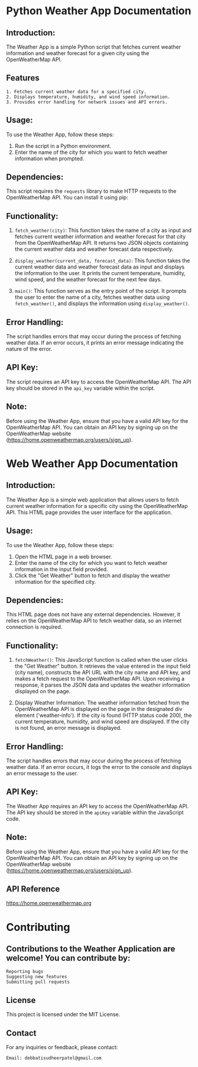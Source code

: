 Python Weather App Documentation
=========================

Introduction:
--------------
The Weather App is a simple Python script that fetches current weather information and weather forecast for a given city using the OpenWeatherMap API.

Features
--------

    1. Fetches current weather data for a specified city.
    2. Displays temperature, humidity, and wind speed information.
    3. Provides error handling for network issues and API errors.

Usage:
-------
To use the Weather App, follow these steps:
1. Run the script in a Python environment.
2. Enter the name of the city for which you want to fetch weather information when prompted.

Dependencies:
---------------
This script requires the `requests` library to make HTTP requests to the OpenWeatherMap API. You can install it using pip:

Functionality:
----------------
1. `fetch_weather(city)`: This function takes the name of a city as input and fetches current weather information and weather forecast for that city from the OpenWeatherMap API. It returns two JSON objects containing the current weather data and weather forecast data respectively.

2. `display_weather(current_data, forecast_data)`: This function takes the current weather data and weather forecast data as input and displays the information to the user. It prints the current temperature, humidity, wind speed, and the weather forecast for the next few days.

3. `main()`: This function serves as the entry point of the script. It prompts the user to enter the name of a city, fetches weather data using `fetch_weather()`, and displays the information using `display_weather()`.

Error Handling:
------------------
The script handles errors that may occur during the process of fetching weather data. If an error occurs, it prints an error message indicating the nature of the error.

API Key:
----------
The script requires an API key to access the OpenWeatherMap API. The API key should be stored in the `api_key` variable within the script.

Note:
------
Before using the Weather App, ensure that you have a valid API key for the OpenWeatherMap API. You can obtain an API key by signing up on the OpenWeatherMap website (https://home.openweathermap.org/users/sign_up).

Web Weather App Documentation
=========================

Introduction:
--------------
The Weather App is a simple web application that allows users to fetch current weather information for a specific city using the OpenWeatherMap API. This HTML page provides the user interface for the application.

Usage:
-------
To use the Weather App, follow these steps:
1. Open the HTML page in a web browser.
2. Enter the name of the city for which you want to fetch weather information in the input field provided.
3. Click the "Get Weather" button to fetch and display the weather information for the specified city.

Dependencies:
---------------
This HTML page does not have any external dependencies. However, it relies on the OpenWeatherMap API to fetch weather data, so an internet connection is required.

Functionality:
----------------
1. `fetchWeather()`: This JavaScript function is called when the user clicks the "Get Weather" button. It retrieves the value entered in the input field (city name), constructs the API URL with the city name and API key, and makes a fetch request to the OpenWeatherMap API. Upon receiving a response, it parses the JSON data and updates the weather information displayed on the page.

2. Display Weather Information: The weather information fetched from the OpenWeatherMap API is displayed on the page in the designated div element ('weather-info'). If the city is found (HTTP status code 200), the current temperature, humidity, and wind speed are displayed. If the city is not found, an error message is displayed.

Error Handling:
------------------
The script handles errors that may occur during the process of fetching weather data. If an error occurs, it logs the error to the console and displays an error message to the user.

API Key:
----------
The Weather App requires an API key to access the OpenWeatherMap API. The API key should be stored in the `apiKey` variable within the JavaScript code.

Note:
------
Before using the Weather App, ensure that you have a valid API key for the OpenWeatherMap API. You can obtain an API key by signing up on the OpenWeatherMap website (https://home.openweathermap.org/users/sign_up).

API Reference
-------------

https://home.openweathermap.org

Contributing
============

Contributions to the Weather Application are welcome! You can contribute by:
----------------------------------------------------------------------------

    Reporting bugs
    Suggesting new features
    Submitting pull requests

License
-------

This project is licensed under the MIT License.


Contact
-------

For any inquiries or feedback, please contact:

    Email: debbatisudheerpatel@gmail.com
    

